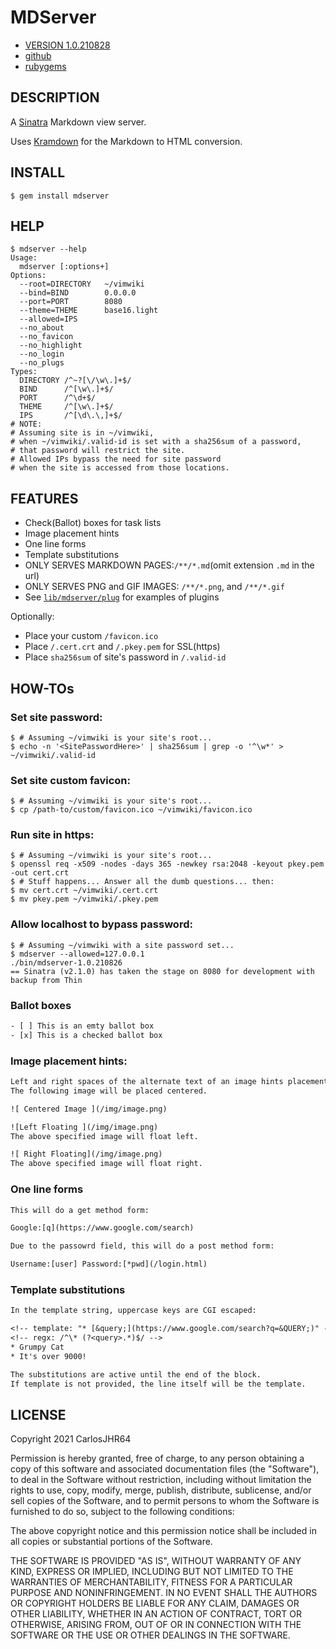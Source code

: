 # MDServer

* [VERSION 1.0.210828](https://github.com/carlosjhr64/mdserver/releases)
* [github](https://www.github.com/carlosjhr64/mdserver)
* [rubygems](https://rubygems.org/gems/mdserver)

## DESCRIPTION

A [Sinatra](http://sinatrarb.com) Markdown view server.

Uses [Kramdown](https://kramdown.gettalong.org/index.html) for the Markdown to
HTML conversion.

## INSTALL
```shell
$ gem install mdserver
```
## HELP
```shell
$ mdserver --help
Usage:
  mdserver [:options+]
Options:
  --root=DIRECTORY 	 ~/vimwiki
  --bind=BIND      	 0.0.0.0
  --port=PORT      	 8080
  --theme=THEME    	 base16.light
  --allowed=IPS
  --no_about
  --no_favicon
  --no_highlight
  --no_login
  --no_plugs
Types:
  DIRECTORY /^~?[\/\w\.]+$/
  BIND      /^[\w\.]+$/
  PORT      /^\d+$/
  THEME     /^[\w\.]+$/
  IPS       /^[\d\.\,]+$/
# NOTE:
# Assuming site is in ~/vimwiki,
# when ~/vimwiki/.valid-id is set with a sha256sum of a password,
# that password will restrict the site.
# Allowed IPs bypass the need for site password
# when the site is accessed from those locations.
```
## FEATURES

* Check(Ballot) boxes for task lists
* Image placement hints
* One line forms
* Template substitutions
* ONLY SERVES MARKDOWN PAGES:`/**/*.md`(omit extension `.md` in the url)
* ONLY SERVES PNG and GIF IMAGES: `/**/*.png`, and `/**/*.gif`
* See [`lib/mdserver/plug`](lib/mdserver/plug) for examples of plugins

Optionally:

* Place your custom `/favicon.ico`
* Place `/.cert.crt` and `/.pkey.pem` for SSL(https)
* Place `sha256sum` of site's password in `/.valid-id`

## HOW-TOs

### Set site password:
```shell
$ # Assuming ~/vimwiki is your site's root...
$ echo -n '<SitePasswordHere>' | sha256sum | grep -o '^\w*' > ~/vimwiki/.valid-id
```
### Set site custom favicon:
```shell
$ # Assuming ~/vimwiki is your site's root...
$ cp /path-to/custom/favicon.ico ~/vimwiki/favicon.ico
```
### Run site in https:
```
$ # Assuming ~/vimwiki is your site's root...
$ openssl req -x509 -nodes -days 365 -newkey rsa:2048 -keyout pkey.pem -out cert.crt
$ # Stuff happens... Answer all the dumb questions... then:
$ mv cert.crt ~/vimwiki/.cert.crt
$ mv pkey.pem ~/vimwiki/.pkey.pem
```
### Allow localhost to bypass password:
```shell
$ # Assuming ~/vimwiki with a site password set...
$ mdserver --allowed=127.0.0.1
./bin/mdserver-1.0.210826
== Sinatra (v2.1.0) has taken the stage on 8080 for development with backup from Thin
```
### Ballot boxes
```txt
- [ ] This is an emty ballot box
- [x] This is a checked ballot box
```
### Image placement hints:
```txt
Left and right spaces of the alternate text of an image hints placement.
The following image will be placed centered.

![ Centered Image ](/img/image.png)

![Left Floating ](/img/image.png)
The above specified image will float left.

![ Right Floating](/img/image.png)
The above specified image will float right.
```
### One line forms
```txt
This will do a get method form:

Google:[q](https://www.google.com/search)

Due to the passowrd field, this will do a post method form:

Username:[user] Password:[*pwd](/login.html)
```
### Template substitutions
```txt
In the template string, uppercase keys are CGI escaped:

<!-- template: "* [&query;](https://www.google.com/search?q=&QUERY;)" -->
<!-- regx: /^\* (?<query>.*)$/ -->
* Grumpy Cat
* It's over 9000!

The substitutions are active until the end of the block.
If template is not provided, the line itself will be the template.
```
## LICENSE

Copyright 2021 CarlosJHR64

Permission is hereby granted, free of charge,
to any person obtaining a copy of this software and
associated documentation files (the "Software"),
to deal in the Software without restriction,
including without limitation the rights
to use, copy, modify, merge, publish, distribute, sublicense, and/or sell
copies of the Software, and
to permit persons to whom the Software is furnished to do so,
subject to the following conditions:

The above copyright notice and this permission notice
shall be included in all copies or substantial portions of the Software.

THE SOFTWARE IS PROVIDED "AS IS",
WITHOUT WARRANTY OF ANY KIND, EXPRESS OR IMPLIED,
INCLUDING BUT NOT LIMITED TO THE WARRANTIES OF MERCHANTABILITY,
FITNESS FOR A PARTICULAR PURPOSE AND NONINFRINGEMENT.
IN NO EVENT SHALL THE AUTHORS OR COPYRIGHT HOLDERS BE LIABLE FOR ANY CLAIM,
DAMAGES OR OTHER LIABILITY, WHETHER IN AN ACTION OF CONTRACT,
TORT OR OTHERWISE, ARISING FROM, OUT OF OR IN CONNECTION WITH
THE SOFTWARE OR THE USE OR OTHER DEALINGS IN THE SOFTWARE.
